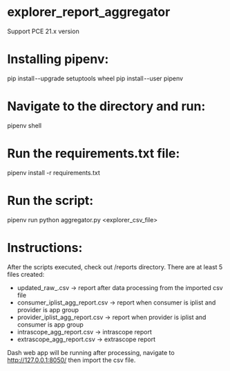 # explorer_report_aggregator
Support PCE 21.x version

# Installing pipenv:
pip install --upgrade setuptools wheel
pip install --user pipenv

# Navigate to the directory and run:
pipenv shell

# Run the requirements.txt file:
pipenv install -r requirements.txt

# Run the script:
pipenv run python aggregator.py <explorer_csv_file>

# Instructions:
After the scripts executed, check out /reports directory.
There are at least 5 files created:
- updated_raw_<date>.csv -> report after data processing from the imported csv file
- consumer_iplist_agg_report<date>.csv -> report when consumer is iplist and provider is app group
- provider_iplist_agg_report<date>.csv -> report when provider is iplist and consumer is app group
- intrascope_agg_report<date>.csv -> intrascope report
- extrascope_agg_report<date>.csv -> extrascope report

Dash web app will be running after processing, navigate to http://127.0.0.1:8050/ then import the csv file.
